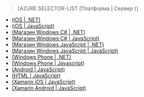 > [AZURE.SELECTOR-LIST (Платформа | Сервер )]
-   [(iOS | .NET)][(iOS | .NET)]
-   [(iOS | JavaScript)][(iOS | JavaScript)]
-   [(Магазин Windows C\# | .NET)][(Магазин Windows C\# | .NET)]
-   [(Магазин Windows C\# | JavaScript)][(Магазин Windows C\# | JavaScript)]
-   [(Магазин Windows JavaScript | .NET)][(Магазин Windows JavaScript | .NET)]
-   [(Магазин Windows JavaScript | JavaScript)][(Магазин Windows JavaScript | JavaScript)]
-   [(Windows Phone | .NET)][(Windows Phone | .NET)]
-   [(Windows Phone | Javascript)][(Windows Phone | Javascript)]
-   [(Android | JavaScript)][(Android | JavaScript)]
-   [(HTML | JavaScript)][(HTML | JavaScript)]
-   [(Xamarin iOS | JavaScript)][(Xamarin iOS | JavaScript)]
-   [(Xamarin Android | JavaScript)][(Xamarin Android | JavaScript)]

  [(iOS | .NET)]: /ru-ru/documentation/articles/mobile-services-dotnet-backend-ios-authorize-users-in-scripts/
  [(iOS | JavaScript)]: /ru-ru/documentation/articles/mobile-services-ios-authorize-users-in-scripts/
  [(Магазин Windows C\# | .NET)]: /ru-ru/documentation/articles/mobile-services-dotnet-backend-windows-store-dotnet-authorize-users-in-scripts/
  [(Магазин Windows C\# | JavaScript)]: /ru-ru/documentation/articles/mobile-services-windows-store-dotnet-authorize-users-in-scripts/
  [(Магазин Windows JavaScript | .NET)]: /ru-ru/documentation/articles/mobile-services-dotnet-backend-windows-store-javascript-authorize-users-in-scripts/
  [(Магазин Windows JavaScript | JavaScript)]: /ru-ru/documentation/articles/mobile-services-windows-store-javascript-authorize-users-in-scripts/
  [(Windows Phone | .NET)]: /ru-ru/documentation/articles/mobile-services-dotnet-backend-windows-phone-authorize-users-in-scripts/
  [(Windows Phone | Javascript)]: /ru-ru/documentation/articles/mobile-services-windows-phone-authorize-users-in-scripts/
  [(Android | JavaScript)]: /ru-ru/documentation/articles/mobile-services-android-authorize-users-in-scripts/
  [(HTML | JavaScript)]: /ru-ru/documentation/articles/mobile-services-html-authorize-users-in-scripts/
  [(Xamarin iOS | JavaScript)]: /ru-ru/documentation/articles/partner-xamarin-mobile-services-ios-authorize-users-in-scripts/
  [(Xamarin Android | JavaScript)]: /ru-ru/documentation/articles/partner-xamarin-mobile-services-android-authorize-users-in-scripts/
